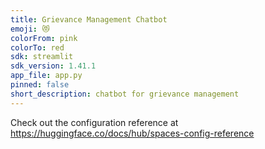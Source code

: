 ```yaml
---
title: Grievance Management Chatbot
emoji: 😻
colorFrom: pink
colorTo: red
sdk: streamlit
sdk_version: 1.41.1
app_file: app.py
pinned: false
short_description: chatbot for grievance management
---
```


Check out the configuration reference at https://huggingface.co/docs/hub/spaces-config-reference
